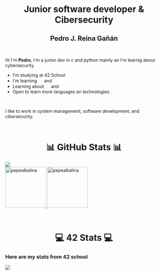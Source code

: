 <div align="center">
    <h1>
        <b>Junior software developer & Cibersecurity</b>
    </h1>
    <h2>
        Pedro J. Reina Gañán
    </h2>
    <br>
    <p align="left">
    Hi I'm <b>Pedro</b>, I'm a junior dev  in c and python mainly an I'm learnig about cybersecurity.<br>
    <ul align="left">
        <li>I'm studying at 42 School</li>
        <li>I'm learning <img src="https://img.uxwing.com/wp-content/themes/uxwing/download/brands-social-media/c-program-icon.svg" height="15"> and <img src="https://img.uxwing.com/wp-content/themes/uxwing/download/brands-social-media/python-programming-language-icon.svg" height="15"></li>
        <li>Learning about <img src="https://img.uxwing.com/wp-content/themes/uxwing/download/brands-social-media/git-icon.svg" height="15"> and <img src="https://img.uxwing.com/wp-content/themes/uxwing/download/brands-social-media/github-icon.svg" height="15"> </li>
        <li>Open to learn more languages an technologies.</li>
    </ul>
    <br>
    <p align="left">
    I like to work in system management, software development, and cibersecurity.
    </p>
    </p>
</div>
<br>
<div align="left">
    <h1 align="center">📊 GitHub Stats 📊</h1>
    <a href="https://github.com/pepealkalina">
        <img src="https://github-profile-trophy.vercel.app/?username=pepealkalina&theme=monokai&title=Commits,Followers,Repositories,MultiLanguage"/>
    <br>
        <img src="https://github-readme-stats.vercel.app/api/top-langs/?username=pepealkalina&theme=monokai&layout=compact&langs_count=6" height="130em" alt="pepealkalina"/>
        <img src="https://github-readme-stats.vercel.app/api?username=pepealkalina&theme=monokai&show_icons=true&count_private=true&include_all_commits=true" height="130em" alt="pepealkalina"/>
    </a>
</div>
<br>
<br>
<div>
    <h1 align="center">💻 <b>42</b> Stats 💻</h1> 
    <h3>Here are my stats from 42 school</h3>
    <img src="https://badge42.vercel.app/api/v2/cl8ys36dg00350gl8f28t0eiy/stats?cursusId=21&coalitionId=275">
</div>

